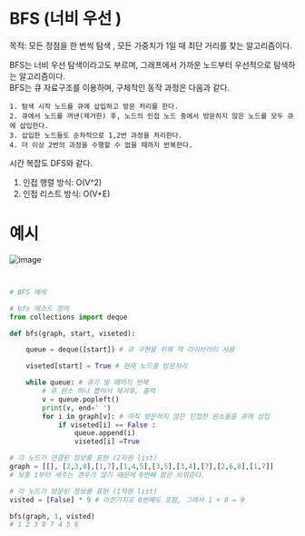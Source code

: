 # BFS (너비 우선 )
목적: 모든 정점을 한 번씩 탐색 , 모든 가중치가 1일 때 최단 거리를 찾는 알고리즘이다.  

BFS는 너비 우선 탐색이라고도 부르며, 그래프에서 가까운 노드부터 우선적으로 탐색하는 알고리즘이다.  
BFS는 큐 자료구조를 이용하며, 구체적인 동작 과정은 다음과 같다.
```
1. 탐색 시작 노드를 큐에 삽입하고 방문 처리를 한다.
2. 큐에서 노드를 꺼낸(제거한) 후, 노드의 인접 노드 중에서 방문하지 않은 노드를 모두 큐에 삽입한다.
3. 삽입한 노드들도 순차적으로 1,2번 과정을 처리한다.
4. 더 이상 2번의 과정을 수행할 수 없을 때까지 반복한다.

```
시간 복잡도 DFS와 같다.
1) 인접 행렬 방식: O(V^2)
2) 인접 리스트 방식: O(V+E)

# 예시
![image](https://user-images.githubusercontent.com/87055456/136007933-6e334e47-1bbc-4cc6-9022-0674308e3867.png)

``` python


# BFS 예제

# bfs 메소드 정의
from collections import deque

def bfs(graph, start, viseted):

    queue = deque([start]) # 큐 구현을 위해 덱 라이브러리 사용

    viseted[start] = True # 현재 노드를 방문처리

    while queue: # 큐가 빌 때까지 반복
        # 큐 원소 하나 뽑아서 제거후, 출력
        v = queue.popleft()
        print(v, end=' ')
        for i in graph[v]: # 아직 방문하지 않은 인접한 원소들을 큐에 삽입
            if viseted[i] == False :
                queue.append(i)
                viseted[i] =True

# 각 노드가 연결된 정보를 표현 (2차원 list)
graph = [[], [2,3,8],[1,7],[1,4,5],[3,5],[3,4],[7],[2,6,8],[1,7]]
# 보통 1부터 세주는 경우가 많기 때문에 0번째 항은 비워준다.

# 각 노드가 방문된 정보를 표현 (1차원 list)
visted = [False] * 9 # 마찬가지로 0번째도 포함, 그래서 1 + 8 = 9

bfs(graph, 1, visted)
# 1 2 3 8 7 4 5 6 
```
